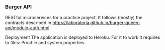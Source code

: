 ### Burger API

RESTful microservices for a practice project.
It follows (mostly) the contracts described in https://laboratoria.github.io/burger-queen-api/module-auth.html

Deployment
The application is deployed to Heroku. For it to work it requires to files: Procfile and system.properties.


